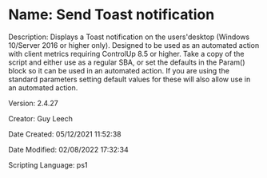﻿# Name: Send Toast notification

Description: Displays a Toast notification on the users'desktop (Windows 10/Server 2016 or higher only). Designed to be used as an automated action with client metrics requiring ControlUp 8.5 or higher.
Take a copy of the script and either use as a regular SBA,  or set the defaults in the Param() block so it can be used in an automated action. If you  are using the standard parameters setting default values for these will also allow use in an automated action.


Version: 2.4.27

Creator: Guy Leech

Date Created: 05/12/2021 11:52:38

Date Modified: 02/08/2022 17:32:34

Scripting Language: ps1

